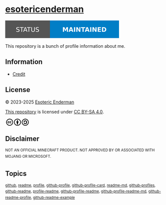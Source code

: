 # [esotericenderman][website]

[![Project status: maintained][status]][root]

This repository is a bunch of profile information about me.

## Information

- [Credit][credit]

## License

<p xmlns:cc="http://creativecommons.org/ns#" xmlns:dct="http://purl.org/dc/terms/">
  &copy; 2023-2025 <a rel="cc:attributionURL dct:creator" property="cc:attributionName" href="https://enderman.dev">Esoteric Enderman</a>

  <a rel="cc:attributionURL" href="https://github.com/esotericenderman/esotericenderman">This repository</a> is licensed under <a href="https://github.com/esotericenderman/esotericenderman/blob/main/LICENSE" target="_blank" rel="license noopener noreferrer" property="cc:license" style="display: inline-block">CC BY-SA 4.0</a>.

  <a href="https://creativecommons.org/"><img style="height: 22px !important; margin-left: 3px; vertical-align: middle" src="../assets/images/icons/cc/cc.svg" alt="Creative Commons logo" /></a><a href="https://creativecommons.org/licenses/by-sa/4.0/"><img style="height: 22px !important; margin-left: 3px; vertical-align: middle" src="../assets/images/icons/cc/by.svg" alt="Creative Commons Attribution icon" /><img style="height: 22px !important; margin-left: 3px; vertical-align: middle" src="../assets/images/icons/cc/sa.svg" alt="Creative Commons ShareAlike icon" /></a>
</p>

## Disclaimer

<sup>NOT AN OFFICIAL MINECRAFT PRODUCT. NOT APPROVED BY OR ASSOCIATED WITH MOJANG OR MICROSOFT.</sup>

## Topics

<sup>[github](https://github.com/topics/github), [readme](https://github.com/topics/readme), [profile](https://github.com/topics/profile), [github-profile](https://github.com/topics/github-profile), [github-profile-card](https://github.com/topics/github-profile-card), [readme-md](https://github.com/topics/readme-md), [github-profiles](https://github.com/topics/github-profiles), [github-readme](https://github.com/topics/github-readme), [profile-readme](https://github.com/topics/profile-readme), [github-profile-readme](https://github.com/topics/github-profile-readme), [github-profile-readme-md](https://github.com/topics/github-profile-readme-md), [github-readme-profile](https://github.com/topics/github-readme-profile), [github-readme-example](https://github.com/topics/github-readme-example)</sup>

<!-- Link aliases -->

[root]: /
[website]: https://www.github.com/esotericenderman

<!-- Local -->

[credit]: ./CREDIT.md

<!-- Badges -->

[status]: ../assets/images/badges/status/maintained.svg
